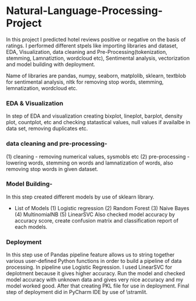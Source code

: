 # Natural-Language-Processing-Project
In this project I predicted hotel reviews positive or negative on the basis of ratings.
I performed different stpels like importing libraries and dataset, EDA, Visualization, data cleaning and Pre-Processing(tokenization, stemming, Lamnatiztion, wordcloud etc), Sentimental analysis, vectorization and model building with deployment.

Name of libraries are pandas, numpy, seaborn, matplolib, sklearn, textblob for sentimental analysis, nltk for removing stop words, stemming, lemnatization, wordcloud etc.

### EDA & Visualization
In step of EDA and visualization creating bixplot, lineplot, barplot, density plot, countplot, etc and checking statastical values, null values if availalbe in data set, removing duplicates etc.

### data cleaning and pre-processing-
(1) cleaning - removing numerical values, sysmobls etc
(2) pre-processing - lowering words, stemming on words and lamnatization of words, also removing stop words in given dataset.

### Model Building-
In this step created different models by use of sklearn library.
* List of Models
  (1) Logistic regression
  (2) Random Forest
  (3) Naive Bayes
  (4) MultinomialNB
  (5) LinearSVC
Also checked model accuracy by accuracy score, create confusion matrix and classification report of each models.

### Deployment
In this step use of Pandas pipeline feature allows us to string together various user-defined Python functions in order to build a pipeline of data processing. In pipeline use Logistic Regression.
I used LinearSVC for deplotment because it gives higher accuracy.
Run the model and checked model accuracy with unknown data and gives very nice accuracy and my model worked good.
After that creating PKL file for use in deployment.
Final step of deployment did in PyCharm IDE by use of \stramlit\.
